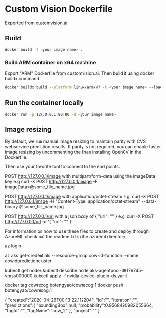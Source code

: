 # Custom Vision Dockerfile
Exported from customvision.ai.

## Build

```bash
docker build -t <your image name> .
```

### Build ARM container on x64 machine

Export "ARM" Dockerfile from customvision.ai. Then build it using docker buildx command.
```bash
docker buildx build --platform linux/arm/v7 -t <your image name> --load .
```

## Run the container locally
```bash
docker run -p 127.0.0.1:80:80 -d <your image name>
```

## Image resizing
By default, we run manual image resizing to maintain parity with CVS webservice prediction results.
If parity is not required, you can enable faster image resizing by uncommenting the lines installing OpenCV in the Dockerfile.

Then use your favorite tool to connect to the end points.

POST http://127.0.0.1/image with multipart/form-data using the imageData key
e.g
    curl -X POST http://127.0.0.1/image -F imageData=@some_file_name.jpg

POST http://127.0.0.1/image with application/octet-stream
e.g.
    curl -X POST http://127.0.0.1/image -H "Content-Type: application/octet-stream" --data-binary @some_file_name.jpg

POST http://127.0.0.1/url with a json body of { "url": "<test url here>" }
e.g.
    curl -X POST http://127.0.0.1/url -d '{ "url": "<test url here>" }'

For information on how to use these files to create and deploy through AzureML check out the readme.txt in the azureml directory.


az login


az aks get-credentials --resource-group cow-id-function --name cowidpredictioncluster

kubectl get nodes
kubectl describe node aks-agentpool-38176745-vmss000000
kubectl apply -f nvidia-device-plugin-ds.yaml


docker tag cowrecog botengyao/cowrecog:1
docker push botengyao/cowrecog:1

{
   "created":"2020-04-26T00:13:22.112204",
   "id":"",
   "iteration":"",
   "predictions":{
      "boundingBox":null,
      "probability":0.9568490982055664,
      "tagId":"",
      "tagName":"cow_2"
   },
   "project":""
}